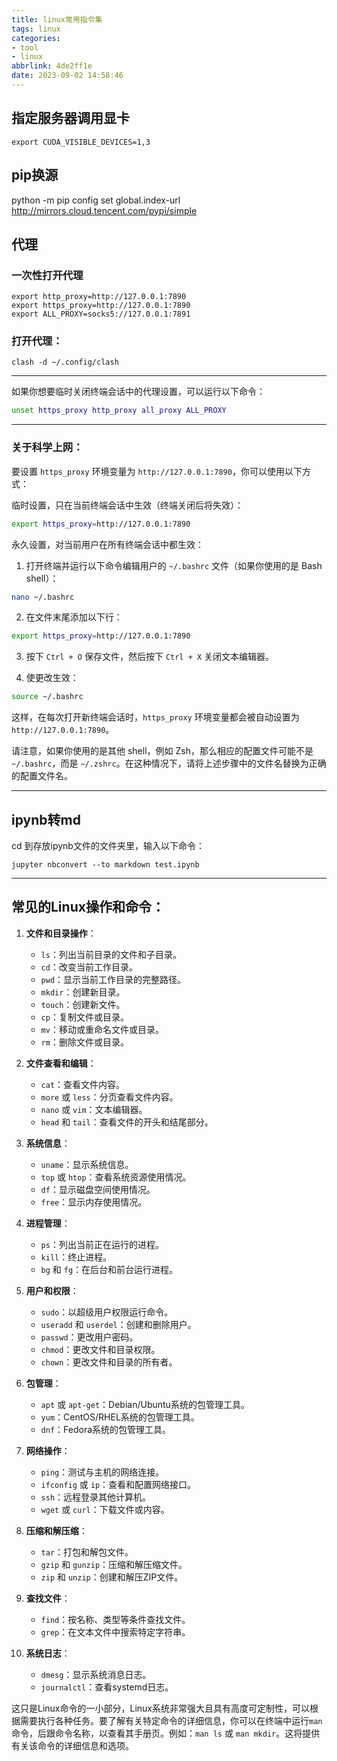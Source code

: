 ```yaml
---
title: linux常用指令集
tags: linux
categories: 
- tool
- linux
abbrlink: 4de2ff1e
date: 2023-09-02 14:58:46
---
```


## 指定服务器调用显卡

```export CUDA_VISIBLE_DEVICES=1,3```

## pip换源

python -m pip config set global.index-url http://mirrors.cloud.tencent.com/pypi/simple

## 代理

### 一次性打开代理
```
export http_proxy=http://127.0.0.1:7890
export https_proxy=http://127.0.0.1:7890
export ALL_PROXY=socks5://127.0.0.1:7891
```

### 打开代理：
```clash -d ~/.config/clash```

-----------


如果你想要临时关闭终端会话中的代理设置，可以运行以下命令：

```bash
unset https_proxy http_proxy all_proxy ALL_PROXY
```


--------------

### 关于科学上网：

要设置 `https_proxy` 环境变量为 `http://127.0.0.1:7890`，你可以使用以下方式：

临时设置，只在当前终端会话中生效（终端关闭后将失效）：

```bash
export https_proxy=http://127.0.0.1:7890
```

永久设置，对当前用户在所有终端会话中都生效：

1. 打开终端并运行以下命令编辑用户的 `~/.bashrc` 文件（如果你使用的是 Bash shell）：

```bash
nano ~/.bashrc
```

2. 在文件末尾添加以下行：

```bash
export https_proxy=http://127.0.0.1:7890
```

3. 按下 `Ctrl + O` 保存文件，然后按下 `Ctrl + X` 关闭文本编辑器。

4. 使更改生效：

```bash
source ~/.bashrc
```

这样，在每次打开新终端会话时，`https_proxy` 环境变量都会被自动设置为 `http://127.0.0.1:7890`。

请注意，如果你使用的是其他 shell，例如 Zsh，那么相应的配置文件可能不是 `~/.bashrc`，而是 `~/.zshrc`。在这种情况下，请将上述步骤中的文件名替换为正确的配置文件名。

---------

## ipynb转md

cd 到存放ipynb文件的文件夹里，输入以下命令：

```jupyter nbconvert --to markdown test.ipynb```

------




## 常见的Linux操作和命令：

1. **文件和目录操作**：
   - `ls`：列出当前目录的文件和子目录。
   - `cd`：改变当前工作目录。
   - `pwd`：显示当前工作目录的完整路径。
   - `mkdir`：创建新目录。
   - `touch`：创建新文件。
   - `cp`：复制文件或目录。
   - `mv`：移动或重命名文件或目录。
   - `rm`：删除文件或目录。

2. **文件查看和编辑**：
   - `cat`：查看文件内容。
   - `more` 或 `less`：分页查看文件内容。
   - `nano` 或 `vim`：文本编辑器。
   - `head` 和 `tail`：查看文件的开头和结尾部分。

3. **系统信息**：
   - `uname`：显示系统信息。
   - `top` 或 `htop`：查看系统资源使用情况。
   - `df`：显示磁盘空间使用情况。
   - `free`：显示内存使用情况。

4. **进程管理**：
   - `ps`：列出当前正在运行的进程。
   - `kill`：终止进程。
   - `bg` 和 `fg`：在后台和前台运行进程。

5. **用户和权限**：
   - `sudo`：以超级用户权限运行命令。
   - `useradd` 和 `userdel`：创建和删除用户。
   - `passwd`：更改用户密码。
   - `chmod`：更改文件和目录权限。
   - `chown`：更改文件和目录的所有者。

6. **包管理**：
   - `apt` 或 `apt-get`：Debian/Ubuntu系统的包管理工具。
   - `yum`：CentOS/RHEL系统的包管理工具。
   - `dnf`：Fedora系统的包管理工具。

7. **网络操作**：
   - `ping`：测试与主机的网络连接。
   - `ifconfig` 或 `ip`：查看和配置网络接口。
   - `ssh`：远程登录其他计算机。
   - `wget` 或 `curl`：下载文件或内容。

8. **压缩和解压缩**：
   - `tar`：打包和解包文件。
   - `gzip` 和 `gunzip`：压缩和解压缩文件。
   - `zip` 和 `unzip`：创建和解压ZIP文件。

9. **查找文件**：
   - `find`：按名称、类型等条件查找文件。
   - `grep`：在文本文件中搜索特定字符串。

10. **系统日志**：
    - `dmesg`：显示系统消息日志。
    - `journalctl`：查看systemd日志。

这只是Linux命令的一小部分，Linux系统非常强大且具有高度可定制性，可以根据需要执行各种任务。要了解有关特定命令的详细信息，你可以在终端中运行`man`命令，后跟命令名称，以查看其手册页。例如：`man ls` 或 `man mkdir`。这将提供有关该命令的详细信息和选项。